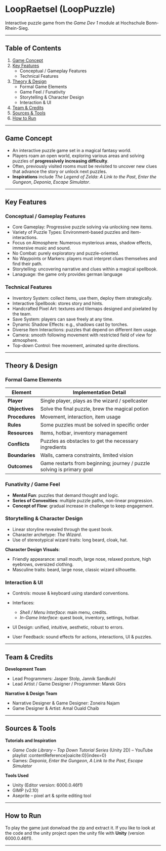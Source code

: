 # LoopRaetsel (LoopPuzzle)

Interactive puzzle game from the *Game Dev 1* module at Hochschule Bonn-Rhein-Sieg.

---

## Table of Contents

1. [Game Concept](#game-concept)  
2. [Key Features](#key-features)  
   - Conceptual / Gameplay Features  
   - Technical Features  
3. [Theory & Design](#theory--design)  
   - Formal Game Elements  
   - Game Feel / Funativity  
   - Storytelling & Character Design  
   - Interaction & UI  
4. [Team & Credits](#team--credits)  
5. [Sources & Tools](#sources--tools)  
6. [How to Run](#how-to-run)  

---

## Game Concept

- An interactive puzzle game set in a magical fantasy world.  
- Players roam an open world, exploring various areas and solving puzzles of **progressively increasing difficulty**.  
- Often, previously visited rooms must be revisited to uncover new clues that advance the story or unlock next puzzles.  
- **Inspirations** include *The Legend of Zelda: A Link to the Past*, *Enter the Gungeon*, *Deponia*, *Escape Simulator*.

---

## Key Features

### Conceptual / Gameplay Features

- Core Gameplay: Progressive puzzle solving via unlocking new items.  
- Variety of Puzzle Types: Environment-based puzzles and item-interactions.  
- Focus on Atmosphere: Numerous mysterious areas, shadow effects, immersive music and sound.  
- No Combat: purely exploratory and puzzle-oriented.  
- No Waypoints or Markers: players must interpret clues themselves and find their path.  
- Storytelling: uncovering narrative and clues within a magical spellbook.
- Lanaguage: the game only provides german language

### Technical Features

- Inventory System: collect items, use them, deploy them strategically.  
- Interactive Spellbook: stores story and hints.  
- Handcrafted Pixel Art: textures and tilemaps designed and pixelated by the team.  
- Save System: players can save freely at any time.  
- Dynamic Shadow Effects: e.g., shadows cast by torches.  
- Diverse Item Interactions: puzzles that depend on different item usage.  
- Camera: smooth following movement with restricted field of view for atmosphere.  
- Top-down Control: free movement, animated sprite directions.  

---

## Theory & Design

### Formal Game Elements

| Element       | Implementation Detail |
|----------------|--------------------------|
| **Player**     | Single player, plays as the wizard / spellcaster |
| **Objectives** | Solve the final puzzle, brew the magical potion |
| **Procedures** | Movement, interaction, item usage |
| **Rules**      | Some puzzles must be solved in specific order |
| **Resources**  | Items, hotbar, inventory management |
| **Conflicts**  | Puzzles as obstacles to get the necessary ingredients |
| **Boundaries** | Walls, camera constraints, limited vision |
| **Outcomes**   | Game restarts from beginning; journey / puzzle solving is primary goal |

### Funativity / Game Feel

- **Mental Fun**: puzzles that demand thought and logic.  
- **Series of Convexities**: multiple puzzle paths, non-linear progression.  
- **Concept of Flow**: gradual increase in challenge to keep engagement.

### Storytelling & Character Design

- Linear storyline revealed through the quest book.  
- Character archetype: *The Wizard*.  
- Use of stereotypical wizard traits: long beard, cloak, hat.  

**Character Design Visuals**:

- Friendly appearance: small mouth, large nose, relaxed posture, high eyebrows, oversized clothing.  
- Masculine traits: beard, large nose, classic wizard silhouette.

### Interaction & UI

- Controls: mouse & keyboard using standard conventions.  
- Interfaces:

  - *Shell / Menu Interface*: main menu, credits.  
  - *In-Game Interface*: quest book, inventory, settings, hotbar.  

- UI Design: unified, intuitive, aesthetic, robust to errors.  
- User Feedback: sound effects for actions, interactions, UI & puzzles.

---

## Team & Credits

**Development Team**  
- Lead Programmers: Jasper Stolp, Jannik Sandkuhl  
- Lead Artist / Game Designer / Programmer: Marek Görs  

**Narrative & Design Team**  
- Narrative Designer & Game Designer: Zoneira Najam  
- Game Designer & Artist: Amal Ouald Chaib  

---

## Sources & Tools

**Tutorials and Inspiration**  
- *Game Code Library – Top Down Tutorial Series* (Unity 2D) – YouTube playlist :contentReference[oaicite:0]{index=0}  
- Games: *Deponia*, *Enter the Gungeon*, *A Link to the Past*, *Escape Simulator*

**Tools Used**  
- Unity (Editor version: 6000.0.46f1)  
- GIMP (v2.10)  
- Aseprite – pixel art & sprite editing tool  

---

## How to Run

To play the game just donwload the zip and extract it.
If you like to look at the code and the unity project open the unity file with **Unity** (version 6000.0.46f1).

---

